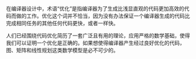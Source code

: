 在编译器设计中，术语“优化”是指编译器为了生成比浅显直观的代码更加高效的代码而做的工作。优化这个词并不恰当，因为没有办法保证一个编译器生成的代码比完成相同任务的其他任何代码更快，或者一样快。

人们已经围绕代码优化简历了一套广泛且有用的理论，应用严格的数学基础，使得我们可以证明一个优化是正确的。如果想使得编译器产生经过良好优化的代码，图、矩阵和线性规划这类数学模型是必不可少的。

